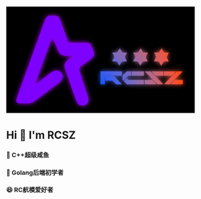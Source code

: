 ![RCSZ](assets/RCSZ.PNG)
<h1 align=“center”>Hi 👋 I'm RCSZ</h1>
<h3 align=“center”>🐠 C++超级咸鱼</h3>
<h3 align=“center”>📔 Golang后端初学者</h3>
<h3 align=“center”>😆 RC航模爱好者</h3>
